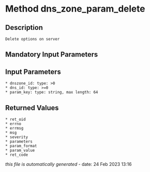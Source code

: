 # Method dns_zone_param_delete

## Description
	Delete options on server

## Mandatory Input Parameters

## Input Parameters
	* dnszone_id: type: >0
	* dns_id: type: >=0
	* param_key: type: string, max length: 64

## Returned Values
	* ret_oid
	* errno
	* errmsg
	* msg
	* severity
	* parameters
	* param_format
	* param_value
	* ret_code


*this file is automatically generated* - date: 24 Feb 2023 13:16